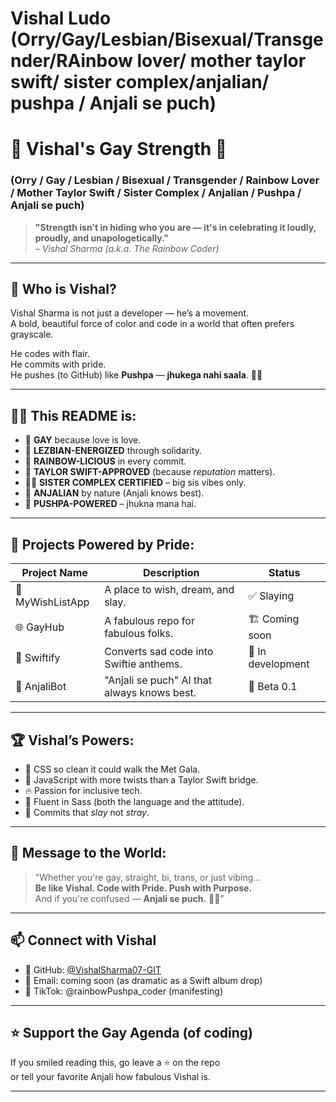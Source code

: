 # Vishal Ludo (Orry/Gay/Lesbian/Bisexual/Transgender/RAinbow lover/ mother taylor swift/ sister complex/anjalian/ pushpa / Anjali se puch)
# 🌈 Vishal's Gay Strength 💪

### (Orry / Gay / Lesbian / Bisexual / Transgender / Rainbow Lover / Mother Taylor Swift / Sister Complex / Anjalian / Pushpa / Anjali se puch)

> **"Strength isn't in hiding who you are — it's in celebrating it loudly, proudly, and unapologetically."**  
> – *Vishal Sharma (a.k.a. The Rainbow Coder)*

---

## 💖 Who is Vishal?

Vishal Sharma is not just a developer — he’s a movement.  
A bold, beautiful force of color and code in a world that often prefers grayscale.

He codes with flair.  
He commits with pride.  
He pushes (to GitHub) like **Pushpa** — **jhukega nahi saala**. 😤🌈

---

## 🏳️‍🌈 This README is:

- 🌟 **GAY** because love is love.
- 💫 **LEZBIAN-ENERGIZED** through solidarity.
- 💅 **RAINBOW-LICIOUS** in every commit.
- 👠 **TAYLOR SWIFT-APPROVED** (because *reputation* matters).
- 💁‍♀️ **SISTER COMPLEX CERTIFIED** – big sis vibes only.
- 👑 **ANJALIAN** by nature (Anjali knows best).
- 🌸 **PUSHPA-POWERED** – jhukna mana hai.

---

## 🚀 Projects Powered by Pride:

| Project Name     | Description                                      | Status   |
|------------------|--------------------------------------------------|----------|
| 📝 MyWishListApp | A place to wish, dream, and slay.                | ✅ Slaying |
| 🌐 GayHub        | A fabulous repo for fabulous folks.              | 🏗️ Coming soon |
| 🎤 Swiftify      | Converts sad code into Swiftie anthems.          | 🚧 In development |
| 🧠 AnjaliBot     | "Anjali se puch" AI that always knows best.      | 🤖 Beta 0.1 |

---

## 🏆 Vishal’s Powers:

- 💅 CSS so clean it could walk the Met Gala.
- 🌈 JavaScript with more twists than a Taylor Swift bridge.
- 🔥 Passion for inclusive tech.
- 💬 Fluent in Sass (both the language and the attitude).
- 🎉 Commits that *slay* not *stray*.

---

## 📣 Message to the World:

> "Whether you're gay, straight, bi, trans, or just vibing...  
> **Be like Vishal. Code with Pride. Push with Purpose.**  
> And if you're confused — **Anjali se puch.** 💁‍♀️"

---

## 📫 Connect with Vishal

- 🌟 GitHub: [@VishalSharma07-GIT](https://github.com/VishalSharma07-GIT)
- 💌 Email: coming soon (as dramatic as a Swift album drop)
- 💃 TikTok: @rainbowPushpa_coder (manifesting)

---

## ⭐️ Support the Gay Agenda (of coding)

If you smiled reading this, go leave a ⭐️ on the repo  
or tell your favorite Anjali how fabulous Vishal is.

---

